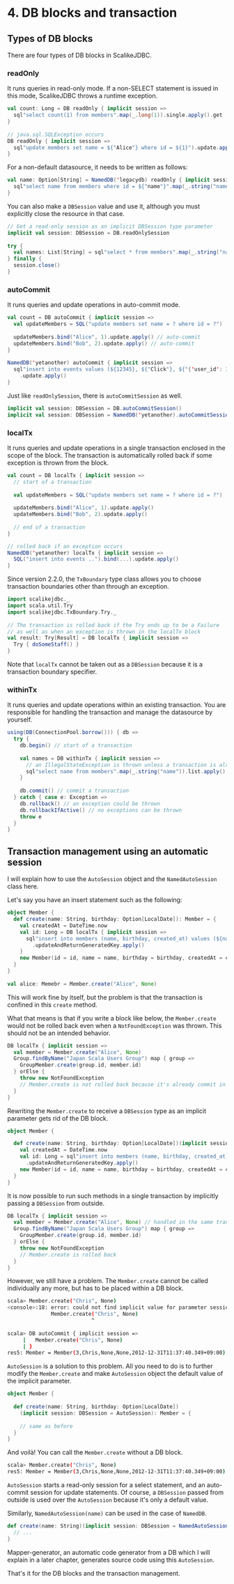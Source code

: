 # 4. DB blocks and transaction

## Types of DB blocks

There are four types of DB blocks in ScalikeJDBC.

### readOnly

It runs queries in read-only mode. If a non-SELECT statement is issued in this mode, ScalikeJDBC throws a runtime exception.

```scala
val count: Long = DB readOnly { implicit session =>
  sql"select count(1) from members".map(_.long(1)).single.apply().get
}
    
// java.sql.SQLException occurs
DB readOnly { implicit session =>
  sql"update members set name = ${"Alice"} where id = ${1}").update.apply()
}
```

For a non-default datasource, it needs to be written as follows:

```scala
val name: Option[String] = NamedDB('legacydb) readOnly { implicit session =>
  sql"select name from members where id = ${"name"}".map(_.string("name")).single.apply()
}
```

You can also make a `DBSession` value and use it, although you must explicitly close the resource in that case.

```scala
// Get a read-only session as an implicit DBSession type parameter
implicit val session: DBSession = DB.readOnlySession
    
try {
  val names: List[String] = sql"select * from members".map(_.string("name")).list.apply()
} finally { 
  session.close()
}
```

### autoCommit

It runs queries and update operations in auto-commit mode.

```scala
val count = DB autoCommit { implicit session =>
  val updateMembers = SQL("update members set name = ? where id = ?")
    
  updateMembers.bind("Alice", 1).update.apply() // auto-commit
  updateMembers.bind("Bob", 2).update.apply() // auto-commit
}
    
NamedDB('yetanother) autoCommit { implicit session =>
  sql"insert into events values (${12345}, ${"Click"}, ${"{'user_id': 345, 'url': 'http://www.example.com/xxx'}"})"
    .update.apply()
}
```

Just like `readOnlySession`, there is `autoCommitSession` as well.

```scala
implicit val session: DBSession = DB.autoCommitSession()
implicit val session: DBSession = NamedDB('yetanother).autoCommitSession()
```

### localTx

It runs queries and update operations in a single transaction enclosed in the scope of the block. The transaction is automatically rolled back if some exception is thrown from the block.

```scala
val count = DB localTx { implicit session =>
  // start of a transaction
    
  val updateMembers = SQL("update members set name = ? where id = ?")
    
  updateMembers.bind("Alice", 1).update.apply() 
  updateMembers.bind("Bob", 2).update.apply() 
    
  // end of a transaction
} 

// rolled back if an exception occurs
NamedDB('yetanother) localTx { implicit session =>
  SQL("insert into events ..").bind(...).update.apply()
}
```

Since version 2.2.0, the `TxBoundary` type class allows you to choose transaction boundaries other than through an exception.

```scala
import scalikejdbc._
import scala.util.Try
import scalikejdbc.TxBoundary.Try._
   
// The transaction is rolled back if the Try ends up to be a Failure
// as well as when an exception is thrown in the localTx block
val result: Try[Result] = DB localTx { implicit session =>
  Try { doSomeStaff() }
}
```

Note that `localTx` cannot be taken out as a `DBSession` because it is a transaction boundary specifier.

### withinTx

It runs queries and update operations within an existing transaction. You are responsible for handling the transaction and manage the datasource by yourself.

```scala
using(DB(ConnectionPool.borrow())) { db =>
  try {
    db.begin() // start of a transaction
    
    val names = DB withinTx { implicit session => 
      // an IllegalStateException is thrown unless a transaction is already started
      sql"select name from members".map(_.string("name")).list.apply()
    }
    
    db.commit() // commit a transaction
  } catch { case e: Exception =>
    db.rollback() // an exception could be thrown
    db.rollbackIfActive() // no exceptions can be thrown
    throw e
  }
} 
```

## Transaction management using an automatic session

I will explain how to use the `AutoSession` object and the `NamedAutoSession` class here.

Let's say you have an insert statement such as the following:

```scala
object Member {
  def create(name: String, birthday: Option[LocalDate]): Member = {
    val createdAt = DateTime.now
    val id: Long = DB localTx { implicit session =>
      sql"insert into members (name, birthday, created_at) values (${name}, ${birthday}, ${createdAt})"
        .updateAndReturnGeneratedKey.apply()
    }
    new Member(id = id, name = name, birthday = birthday, createdAt = createdAt)
  }
}
    
val alice: Memebr = Member.create("Alice", None)
```

This will work fine by itself, but the problem is that the transaction is confined in this `create` method.

What that means is that if you write a block like below, the `Member.create` would not be rolled back even when a `NotFoundException` was thrown. This should not be an intended behavior.

```scala
DB localTx { implicit session =>
  val member = Member.create("Alice", None)
  Group.findByName("Japan Scala Users Group") map { group =>
    GroupMember.create(group.id, member.id)
  } orElse {
    throw new NotFoundException
    // Member.create is not rolled back because it's already commit in another transaction
  }
}
```

Rewriting the `Member.create` to receive a `DBSession` type as an implicit parameter gets rid of the DB block.

```scala
object Member {

  def create(name: String, birthday: Option[LocalDate])(implicit session: DBSession): Member = {
    val createdAt = DateTime.now
    val id: Long = sql"insert into members (name, birthday, created_at) values (${name}, ${birthday}, ${createdAt})"
      .updateAndReturnGeneratedKey.apply()
    new Member(id = id, name = name, birthday = birthday, createdAt = createdAt)
  }
}
```

It is now possible to run such methods in a single transaction by implicitly passing a `DBSession` from outside.

```scala
DB localTx { implicit session =>
  val member = Member.create("Alice", None) // handled in the same transaction
  Group.findByName("Japan Scala Users Group") map { group =>
    GroupMember.create(group.id, member.id)
  } orElse {
    throw new NotFoundException
    // Member.create is rolled back
  }
}
```

However, we still have a problem. The `Member.create` cannot be called individually any more, but has to be placed within a DB block.

```bash
scala> Member.create("Chris", None)
<console>:18: error: could not find implicit value for parameter session: scalikejdbc.DBSession
              Member.create("Chris", None)
                           ^
    
scala> DB autoCommit { implicit session =>
     |   Member.create("Chris", None)
     | }
res5: Member = Member(3,Chris,None,None,2012-12-31T11:37:40.349+09:00)
```

`AutoSession` is a solution to this problem. All you need to do is to further modify the `Member.create` and make `AutoSession` object the default value of the implicit parameter.

```scala
object Member {
    
  def create(name: String, birthday: Option[LocalDate])
    (implicit session: DBSession = AutoSession): Member = {
    
    // same as before
  }
}
```

And voilà! You can call the `Member.create` without a DB block.

```bash
scala> Member.create("Chris", None)
res5: Member = Member(3,Chris,None,None,2012-12-31T11:37:40.349+09:00)
```

`AutoSession` starts a read-only session for a select statement, and an auto-commit session for update statements. Of course, a `DBSession` passed from outside is used over the `AutoSession` because it's only a default value.

Similarly, `NamedAutoSession(name)` can be used in the case of `NamedDB`.

```scala
def create(name: String)(implicit session: DBSession = NamedAutoSession('another)) = {
  // ...
}
```

Mapper-generator, an automatic code generator from a DB which I will explain in a later chapter, generates source code using this `AutoSession`.

That's it for the DB blocks and the transaction management.



